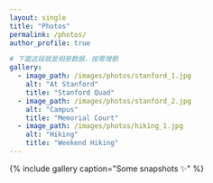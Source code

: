 ```yaml
---
layout: single
title: "Photos"
permalink: /photos/
author_profile: true

# 下面这段就是相册数据，按需增删
gallery:
  - image_path: /images/photos/stanford_1.jpg
    alt: "At Stanford"
    title: "Stanford Quad"
  - image_path: /images/photos/stanford_2.jpg
    alt: "Campus"
    title: "Memorial Court"
  - image_path: /images/photos/hiking_1.jpg
    alt: "Hiking"
    title: "Weekend Hiking"
---
```


{% include gallery caption="Some snapshots ✨" %}

